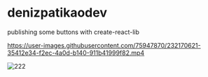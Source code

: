 # denizpatikaodev
publishing some buttons with create-react-lib


https://user-images.githubusercontent.com/75947870/232170621-35412e34-f2ec-4a0d-b140-911b41999f82.mp4

![222](https://user-images.githubusercontent.com/75947870/232170697-1bb8dbdf-f2ee-40d6-b071-a358a2af1afc.png)

